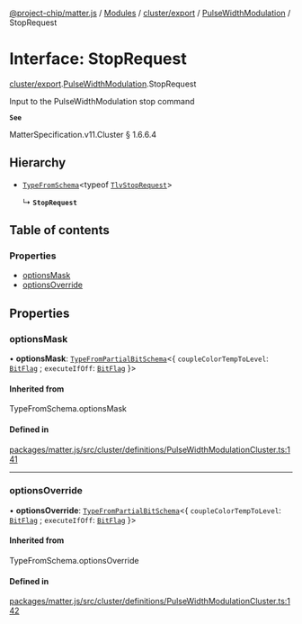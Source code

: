 [@project-chip/matter.js](../README.md) / [Modules](../modules.md) / [cluster/export](../modules/cluster_export.md) / [PulseWidthModulation](../modules/cluster_export.PulseWidthModulation.md) / StopRequest

# Interface: StopRequest

[cluster/export](../modules/cluster_export.md).[PulseWidthModulation](../modules/cluster_export.PulseWidthModulation.md).StopRequest

Input to the PulseWidthModulation stop command

**`See`**

MatterSpecification.v11.Cluster § 1.6.6.4

## Hierarchy

- [`TypeFromSchema`](../modules/tlv_export.md#typefromschema)\<typeof [`TlvStopRequest`](../modules/cluster_export.PulseWidthModulation.md#tlvstoprequest)\>

  ↳ **`StopRequest`**

## Table of contents

### Properties

- [optionsMask](cluster_export.PulseWidthModulation.StopRequest.md#optionsmask)
- [optionsOverride](cluster_export.PulseWidthModulation.StopRequest.md#optionsoverride)

## Properties

### optionsMask

• **optionsMask**: [`TypeFromPartialBitSchema`](../modules/schema_export.md#typefrompartialbitschema)\<\{ `coupleColorTempToLevel`: [`BitFlag`](../modules/schema_export.md#bitflag) ; `executeIfOff`: [`BitFlag`](../modules/schema_export.md#bitflag)  }\>

#### Inherited from

TypeFromSchema.optionsMask

#### Defined in

[packages/matter.js/src/cluster/definitions/PulseWidthModulationCluster.ts:141](https://github.com/project-chip/matter.js/blob/6d3b6a5d957d88a9231d6ecab4bb41f8133112be/packages/matter.js/src/cluster/definitions/PulseWidthModulationCluster.ts#L141)

___

### optionsOverride

• **optionsOverride**: [`TypeFromPartialBitSchema`](../modules/schema_export.md#typefrompartialbitschema)\<\{ `coupleColorTempToLevel`: [`BitFlag`](../modules/schema_export.md#bitflag) ; `executeIfOff`: [`BitFlag`](../modules/schema_export.md#bitflag)  }\>

#### Inherited from

TypeFromSchema.optionsOverride

#### Defined in

[packages/matter.js/src/cluster/definitions/PulseWidthModulationCluster.ts:142](https://github.com/project-chip/matter.js/blob/6d3b6a5d957d88a9231d6ecab4bb41f8133112be/packages/matter.js/src/cluster/definitions/PulseWidthModulationCluster.ts#L142)
